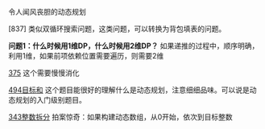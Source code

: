 令人闻风丧胆的动态规划

[837] 类似双循环搜索问题，这类问题，可以转换为背包填表的问题。

**问题1：什么时候用1维DP，什么时候用2维DP？**
如果递推的过程中，顺序明确，利用1维，如果前项依赖位置需要遍历，则需要2维

[375](375猜数字.md) 这个需要慢慢消化

[494目标和](494目标和.md) 这个题目能很好的理解什么是动态规划，注意细细品味。可以说是动态规划的入门级别题目。

[343整数拆分](343整数拆分.md) 拍案惊奇：如果构建动态数组，从0开始，依次到目标整数
